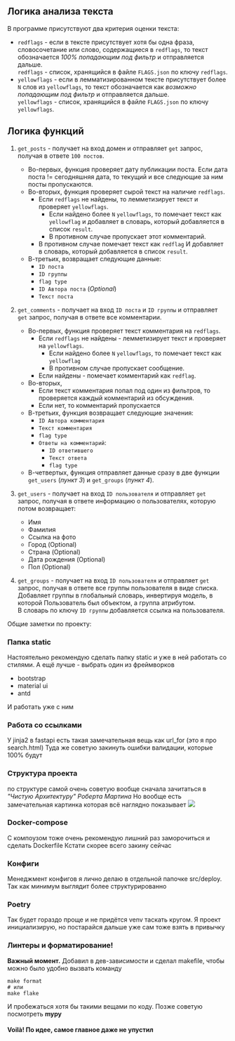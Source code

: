 ## Логика анализа текста

В программе присутствуют два критерия оценки текста:
- `redflags` - если в тексте присутствует хотя бы одна фраза, словосочетание или слово, содержащиеся в `redflags`, 
то текст обозначается *100% попадающим под фильтр* и отправляется дальше.  
`redflags` - список, хранящийся в файле `FLAGS.json` по ключу `redflags`.
- `yellowflags` - если в лемматизированном тексте присутствует более `N` слов из `yellowflags`, 
то текст обозначается как *возможно попадающим под фильтр* и отправляется дальше.  
`yellowflags` - список, хранящийся в файле `FLAGS.json` по ключу `yellowflags`.

## Логика функций

1. `get_posts` - получает на вход домен и отправляет `get` запрос, получая в ответе `100 постов`.  
   - Во-первых, функция проверяет дату публикации поста. 
   Если дата поста != сегодняшняя дата, то текущий и все следующие за ним посты пропускаются.  
   - Во-вторых, функция проверяет сырой текст на наличие `redflags`.
     - Если `redflags` не найдены, то лемметизирует текст и проверяет `yellowflags`. 
       - Если найдено более `N` `yellowflags`, то помечает текст как `yellowflag` 
         и добавляет в словарь, который добавляется в список `result`.
       - В противном случае пропускает этот комментарий.
     - В противном случае помечает текст как `redflag` И добавляет в словарь, который добавляется в список `result`.
   - В-третьих, возвращает следующие данные:
     - `ID поста`
     - `ID группы`
     - `flag type`
     - `ID Автора поста` (_Optional_)
     - `Текст поста`

2. `get_comments` - получает на вход `ID поста` и `ID группы` и отправляет `get` запрос, 
получая в ответе все комментарии.
   - Во-первых, функция проверяет текст комментария на `redflags`. 
     - Если `redflags` не найдены - лемметизирует текст и проверяет на `yellowflags`.
       - Если найдено более `N` `yellowflags`, то помечает текст как `yellowflag`
       - В противном случае пропускает сообщение.
     - Если найдены - помечает комментарий как `redflag`.
   - Во-вторых, 
     - Если текст комментария попал под один из фильтров, то проверяется каждый комментарий из обсуждения.
     - Если нет, то комментарий пропускается
   - В-третьих, функция возвращает следующие значения:
     - `ID Автора комментария`
     - `Текст комментария`
     - `flag type`
     - `Ответы на комментарий`:
       - `ID ответившего`
       - `Текст ответа`
       - `flag type`
   - В-четвертых, функция отправляет данные сразу в две функции `get_users` (_пункт 3_) и `get_groups` (_пункт 4_).

3. `get_users` - получает на вход `ID пользователя` и отправляет `get` запрос, 
получая в ответе информацию о пользователях, которую потом возвращает:
   - Имя
   - Фамилия
   - Ссылка на фото
   - Город (Optional)
   - Страна (Optional)
   - Дата рождения (Optional)
   - Пол (Optional)

4. `get_groups` - получает на вход `ID пользователя` и отправляет `get` запрос, 
получая в ответе все группы пользователя в виде списка.  
Добавляет группы в глобальный словарь, инвертируя модель, в которой Пользователь был объектом, а группа атрибутом.  
В словарь по ключу `ID группы` добавляется ссылка на пользователя.


Общие заметки по проекту:

### Папка static 
Настоятельно рекомендую сделать папку static и уже в ней работать со стилями. А ещё лучше - выбрать один из фреймворков
- bootstrap
- material ui
- antd

И работать уже с ним

### Работа со ссылками
У jinja2 в fastapi есть такая замечательная вещь как url_for (это я про search.html)
Туда же советую закинуть ошибки валидации, которые 100% будут

### Структура проекта
по структуре самой очень советую вообще сначала зачитаться в *"Чистую Архитектуру" Роберта Мартина*
Но вообще есть замечательная картинка которая всё наглядно показывает
![](https://raw.githubusercontent.com/Sairyss/domain-driven-hexagon/master/assets/images/DomainDrivenHexagon.png)

### Docker-compose
C компоузом тоже очень рекомендую лишний раз заморочиться и сделать Dockerfile 
Кстати скорее всего закину сейчас

### Конфиги
Менеджмент конфигов я лично делаю в отдельной папочке src/deploy. Так как минимум выглядит более структурированно

### Poetry
Так будет гораздо проще и не придётся venv таскать кругом. Я проект инициализирую, но постарайся дальше уже сам тоже взять в привычку

### Линтеры и форматирование!
**Важный момент.** Добавил в дев-зависимости и сделал makefile, чтобы можно было удобно вызвать команду
```shell
make format
# или
make flake
```
И пробежаться хотя бы такими вещами по коду. Позже советую посмотреть **mypy**

#### Voilà! По идее, самое главное даже не упустил
